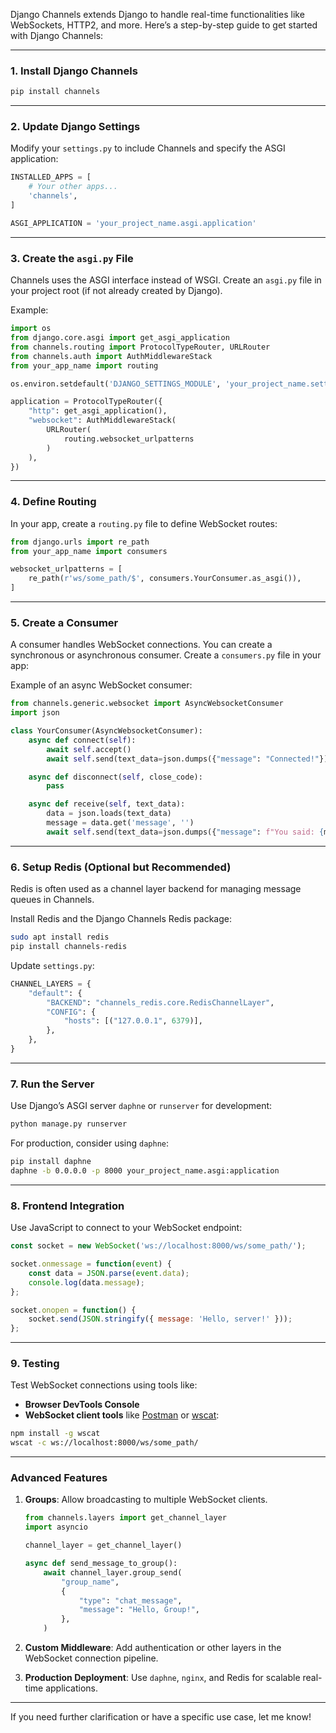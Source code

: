 Django Channels extends Django to handle real-time functionalities like WebSockets, HTTP2, and more. Here’s a step-by-step guide to get started with Django Channels:

---

### **1. Install Django Channels**

```bash
pip install channels
```

---

### **2. Update Django Settings**

Modify your `settings.py` to include Channels and specify the ASGI application:

```python
INSTALLED_APPS = [
    # Your other apps...
    'channels',
]

ASGI_APPLICATION = 'your_project_name.asgi.application'
```

---

### **3. Create the `asgi.py` File**

Channels uses the ASGI interface instead of WSGI. Create an `asgi.py` file in your project root (if not already created by Django).

Example:

```python
import os
from django.core.asgi import get_asgi_application
from channels.routing import ProtocolTypeRouter, URLRouter
from channels.auth import AuthMiddlewareStack
from your_app_name import routing

os.environ.setdefault('DJANGO_SETTINGS_MODULE', 'your_project_name.settings')

application = ProtocolTypeRouter({
    "http": get_asgi_application(),
    "websocket": AuthMiddlewareStack(
        URLRouter(
            routing.websocket_urlpatterns
        )
    ),
})
```

---

### **4. Define Routing**

In your app, create a `routing.py` file to define WebSocket routes:

```python
from django.urls import re_path
from your_app_name import consumers

websocket_urlpatterns = [
    re_path(r'ws/some_path/$', consumers.YourConsumer.as_asgi()),
]
```

---

### **5. Create a Consumer**

A consumer handles WebSocket connections. You can create a synchronous or asynchronous consumer. Create a `consumers.py` file in your app:

Example of an async WebSocket consumer:

```python
from channels.generic.websocket import AsyncWebsocketConsumer
import json

class YourConsumer(AsyncWebsocketConsumer):
    async def connect(self):
        await self.accept()
        await self.send(text_data=json.dumps({"message": "Connected!"}))

    async def disconnect(self, close_code):
        pass

    async def receive(self, text_data):
        data = json.loads(text_data)
        message = data.get('message', '')
        await self.send(text_data=json.dumps({"message": f"You said: {message}"}))
```

---

### **6. Setup Redis (Optional but Recommended)**

Redis is often used as a channel layer backend for managing message queues in Channels.

Install Redis and the Django Channels Redis package:

```bash
sudo apt install redis
pip install channels-redis
```

Update `settings.py`:

```python
CHANNEL_LAYERS = {
    "default": {
        "BACKEND": "channels_redis.core.RedisChannelLayer",
        "CONFIG": {
            "hosts": [("127.0.0.1", 6379)],
        },
    },
}
```

---

### **7. Run the Server**

Use Django’s ASGI server `daphne` or `runserver` for development:

```bash
python manage.py runserver
```

For production, consider using `daphne`:

```bash
pip install daphne
daphne -b 0.0.0.0 -p 8000 your_project_name.asgi:application
```

---

### **8. Frontend Integration**

Use JavaScript to connect to your WebSocket endpoint:

```javascript
const socket = new WebSocket('ws://localhost:8000/ws/some_path/');

socket.onmessage = function(event) {
    const data = JSON.parse(event.data);
    console.log(data.message);
};

socket.onopen = function() {
    socket.send(JSON.stringify({ message: 'Hello, server!' }));
};
```

---

### **9. Testing**

Test WebSocket connections using tools like:

- **Browser DevTools Console**
- **WebSocket client tools** like [Postman](https://www.postman.com/) or [wscat](https://github.com/websockets/wscat):

```bash
npm install -g wscat
wscat -c ws://localhost:8000/ws/some_path/
```

---

### **Advanced Features**

1. **Groups**: Allow broadcasting to multiple WebSocket clients.
   ```python
   from channels.layers import get_channel_layer
   import asyncio

   channel_layer = get_channel_layer()

   async def send_message_to_group():
       await channel_layer.group_send(
           "group_name",
           {
               "type": "chat_message",
               "message": "Hello, Group!",
           },
       )
   ```

2. **Custom Middleware**: Add authentication or other layers in the WebSocket connection pipeline.

3. **Production Deployment**: Use `daphne`, `nginx`, and Redis for scalable real-time applications.

---

If you need further clarification or have a specific use case, let me know!